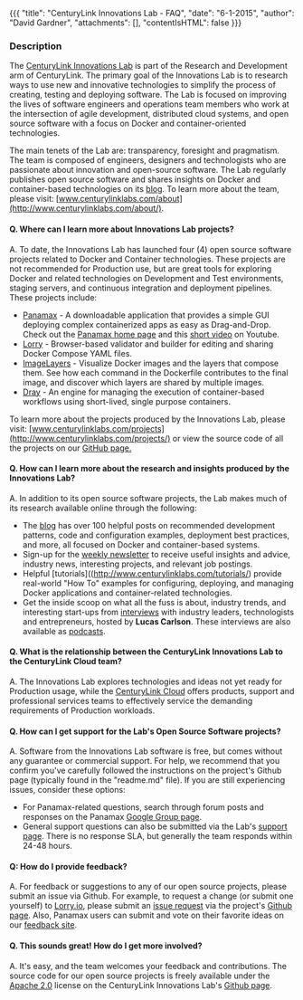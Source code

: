 {{{
  "title": "CenturyLink Innovations Lab - FAQ",
  "date": "6-1-2015",
  "author": "David Gardner",
  "attachments": [],
  "contentIsHTML": false
}}}

### Description
The [CenturyLink Innovations Lab](http://www.centurylinklabs.com/) is part of the Research and Development arm of CenturyLink. The primary goal of the Innovations Lab is to research ways to use new and innovative technologies to simplify the process of creating, testing and deploying software. The Lab is focused on improving the lives of software engineers and operations team members who work at the intersection of agile development, distributed cloud systems, and open source software with a focus on Docker and container-oriented technologies.

The main tenets of the Lab are: transparency, foresight and pragmatism. The team is composed of engineers, designers and technologists who are passionate about innovation and open-source software. The Lab regularly publishes open source software and shares insights on Docker and container-based technologies on its [blog](http://www.centurylinklabs.com/blog/). To learn more about the team, please visit: [www.centurylinklabs.com/about](http://www.centurylinklabs.com/about/).

#### Q. Where can I learn more about Innovations Lab projects?
A. To date, the Innovations Lab has launched four (4) open source software projects related to Docker and Container technologies. These projects are not recommended for Production use, but are great tools for exploring Docker and related technologies on Development and Test environments, staging servers, and continuous integration and deployment pipelines. These projects include:
- [Panamax](http://www.centurylinklabs.com/projects/panamax-docker-management-for-humans/) - A downloadable application that provides a simple GUI deploying complex containerized apps as easy as Drag-and-Drop.  Check out the [Panamax home page](http://panamax.io/) and this [short video](https://www.youtube.com/watch?v=xGjBZ0lZG5E) on Youtube.
- [Lorry](http://www.centurylinklabs.com/projects/lorry/) - Browser-based validator and builder for editing and sharing Docker Compose YAML files.
- [ImageLayers](http://www.centurylinklabs.com/projects/image-layers/) - Visualize Docker images and the layers that compose them. See how each command in the Dockerfile contributes to the final image, and discover which layers are shared by multiple images.
- [Dray](http://www.centurylinklabs.com/projects/dray) - An engine for managing the execution of container-based workflows using short-lived, single purpose containers.

To learn more about the projects produced by the Innovations Lab, please visit: [www.centurylinklabs.com/projects](http://www.centurylinklabs.com/projects/) or view the source code of all the projects on our [GitHub page.](https://github.com/centurylinklabs)

#### Q. How can I learn more about the research and insights produced by the Innovations Lab?
A. In addition to its open source software projects, the Lab makes much of its research available online through the following:
- The [blog](http://www.centurylinklabs.com/blog/) has over 100 helpful posts on recommended development patterns, code and configuration examples, deployment best practices, and more, all focused on Docker and container-based systems.
- Sign-up for the [weekly newsletter](http://www.centurylinklabs.com/) to receive useful insights and advice, industry news, interesting projects, and relevant job postings.
- Helpful [tutorials]((http://www.centurylinklabs.com/tutorials/) provide real-world "How To" examples for configuring, deploying, and managing Docker applications and container-related technologies.
- Get the inside scoop on what all the fuss is about, industry trends, and interesting start-ups from [interviews](http://www.centurylinklabs.com/interviews/) with industry leaders, technologists and entrepreneurs, hosted by **Lucas Carlson**. These interviews are also available as [podcasts](http://www.centurylinklabs.com/podcasts/).

#### Q. What is the relationship between the CenturyLink Innovations Lab to the CenturyLink Cloud team?
A. The Innovations Lab explores technologies and ideas not yet ready for Production usage, while the [CenturyLink Cloud](http://www.centurylinkcloud.com/) offers products, support and professional services teams to effectively service the demanding requirements of Production workloads.

#### Q. How can I get support for the Lab's Open Source Software projects?
A. Software from the Innovations Lab software is free, but comes without any guarantee or commercial support. For help, we recommend that you confirm you've carefully followed the instructions on the project's Github page (typically found in the "readme.md" file). If you are still experiencing issues, consider these options:
- For Panamax-related questions, search through forum posts and responses on the Panamax [Google Group page](https://groups.google.com/forum/#!forum/panamax_io).
- General support questions can also be submitted via the Lab's [support page](https://www.hipchat.com/gUjLli7k5). There is no response SLA, but generally the team responds within 24-48 hours.

#### Q: How do I provide feedback?
A. For feedback or suggestions to any of our open source projects, please submit an issue via Github. For example, to request a change (or submit one yourself) to [Lorry.io](https://lorry.io), please submit an [issue request](https://github.com/CenturyLinkLabs/lorry-ui/issues) via the project's [Github page](https://github.com/CenturyLinkLabs/lorry-ui).
Also, Panamax users can submit and vote on their favorite ideas on our [feedback site](http://feedback.panamax.io/).

#### Q. This sounds great! How do I get more involved?
A. It's easy, and the team welcomes your feedback and contributions. The source code for our open source projects is freely available under the [Apache 2.0](http://www.apache.org/licenses/LICENSE-2.0.html) license on the CenturyLink Innovations Lab's [Github page](https://github.com/centurylinklabs).
